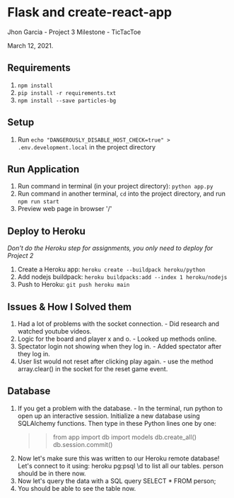 # Flask and create-react-app

Jhon Garcia - Project 3 Milestone - TicTacToe

March 12, 2021.

## Requirements

1. `npm install`
2. `pip install -r requirements.txt`
3. `npm install --save particles-bg`

## Setup

1. Run `echo "DANGEROUSLY_DISABLE_HOST_CHECK=true" > .env.development.local` in the project directory

## Run Application

1. Run command in terminal (in your project directory): `python app.py`
2. Run command in another terminal, `cd` into the project directory, and run `npm run start`
3. Preview web page in browser '/'

## Deploy to Heroku

_Don't do the Heroku step for assignments, you only need to deploy for Project 2_

1. Create a Heroku app: `heroku create --buildpack heroku/python`
2. Add nodejs buildpack: `heroku buildpacks:add --index 1 heroku/nodejs`
3. Push to Heroku: `git push heroku main`

## Issues & How I Solved them

1. Had a lot of problems with the socket connection. - Did research and watched youtube videos.
2. Logic for the board and player x and o. - Looked up methods online.
3. Spectator login not showing when they log in. - Added spectator after they log in.
4. User list would not reset after clicking play again. - use the method array.clear() in the socket
   for the reset game event.

## Database

1. If you get a problem with the database. - In the terminal, run python to open up an interactive session.
   Initialize a new database using SQLAlchemy functions. Then type in these Python lines one by one:
   > > from app import db
   > > import models
   > > db.create_all()
   > > db.session.commit()
2. Now let's make sure this was written to our Heroku remote database! Let's connect to it using: heroku pg:psql
   \d to list all our tables. person should be in there now.
3. Now let's query the data with a SQL query
   SELECT \* FROM person;
4. You should be able to see the table now.
